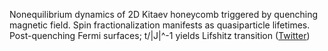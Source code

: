 
Nonequilibrium dynamics of 2D Kitaev honeycomb triggered by quenching magnetic field. Spin fractionalization manifests as quasiparticle lifetimes. Post-quenching Fermi surfaces; t/|J|^-1 yields Lifshitz transition ([Twitter](https://twitter.com/JoshuahHeath/status/1133390697086758912))
